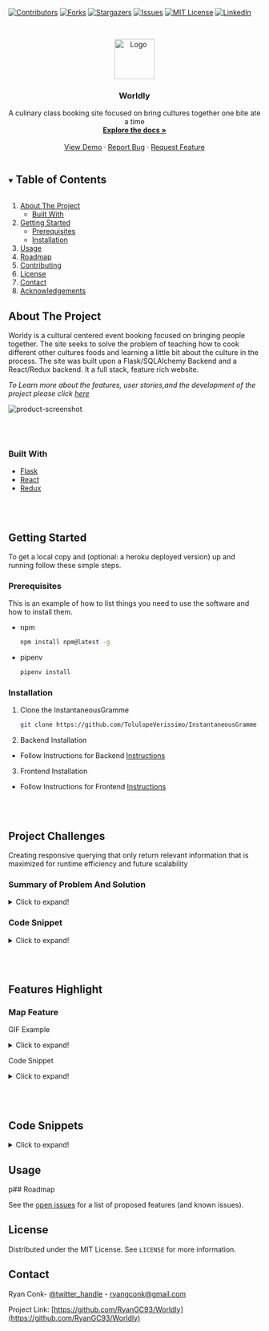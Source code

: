 <!--
*** Thanks for checking out the Best-README-Template. If you have a suggestion
*** that would make this better, please fork the repo and create a pull request
*** or simply open an issue with the tag "enhancement".
*** Thanks again! Now go create something AMAZING! :D
***
***
***
*** To avoid retyping too much info. Do a search and replace for the following:
*** RyanGC93, Worldly, twitter_handle, ryangconk@gmail.com, Worldly, Worldy is a booking site centered on bringing cultures together
-->



<!-- PROJECT SHIELDS -->
<!--
*** I'm using markdown "reference style" links for readability.
*** Reference links are enclosed in brackets [ ] instead of parentheses ( ).
*** See the bottom of this document for the declaration of the reference variables
*** for contributors-url, forks-url, etc. This is an optional, concise syntax you may use.
*** https://www.markdownguide.org/basic-syntax/#reference-style-links
-->
[![Contributors][contributors-shield]][contributors-url]
[![Forks][forks-shield]][forks-url]
[![Stargazers][stars-shield]][stars-url]
[![Issues][issues-shield]][issues-url]
[![MIT License][license-shield]][license-url]
[![LinkedIn][linkedin-shield]][linkedin-url]



<!-- PROJECT LOGO -->
<br />
<p align="center">
  <a href="https://github.com/RyanGC93/Worldly">
    <img src="https://i.imgur.com/UtH101e.png" alt="Logo" width="80" height="80">
  </a>

  <h3 align="center">Worldly</h3>

  <p align="center">
    A culinary class booking site focused on bring cultures together one bite ate a time
    <br />
    <a href="https://github.com/RyanGC93/Worldly"><strong>Explore the docs »</strong></a>
    <br />
    <br />
    <a href="https://github.com/RyanGC93/Worldly">View Demo</a>
    ·
    <a href="https://github.com/RyanGC93/Worldly/issues">Report Bug</a>
    ·
    <a href="https://github.com/RyanGC93/Worldly/issues">Request Feature</a>
  </p>
</p>



<!-- TABLE OF CONTENTS -->
<details open="open">
  <summary><h2 style="display: inline-block">Table of Contents</h2></summary>
  <ol>
    <li>
      <a href="#about-the-project">About The Project</a>
      <ul>
        <li><a href="#built-with">Built With</a></li>
      </ul>
    </li>
    <li>
      <a href="#getting-started">Getting Started</a>
      <ul>
        <li><a href="#prerequisites">Prerequisites</a></li>
        <li><a href="#installation">Installation</a></li>
      </ul>
    </li>
    <li><a href="#usage">Usage</a></li>
    <li><a href="#roadmap">Roadmap</a></li>
    <li><a href="#contributing">Contributing</a></li>
    <li><a href="#license">License</a></li>
    <li><a href="#contact">Contact</a></li>
    <li><a href="#acknowledgements">Acknowledgements</a></li>
  </ol>
</details>




<!-- ABOUT THE PROJECT -->
## About The Project

Worldy is a cultural centered event booking focused on bringing people together. The site seeks to solve the problem of teaching how to cook different other cultures foods and learning a little bit about the culture in the process. The site was built upon a Flask/SQLAlchemy Backend and a React/Redux backend. It a full stack, feature rich website.

*To Learn more about the features, user stories,and the development of the project please click [here](https://github.com/RyanGC93/Worldly/wiki)*

![product-screenshot](https://i.imgur.com/ZVn9TqI.png)



<br></br>
### Built With

* [Flask](https://flask.palletsprojects.com/)
* [React](https://reactjs.org/)
* [Redux](https://redux.js.org/)


<br></br>
<!-- GETTING STARTED -->
## Getting Started

To get a local copy and (optional: a heroku deployed version) up and running follow these simple steps.

### Prerequisites

This is an example of how to list things you need to use the software and how to install them.
* npm
  ```sh
  npm install npm@latest -g
  ```
* pipenv
  ```sh
  pipenv install
  ```
### Installation

1. Clone the InstantaneousGramme
   ```sh
   git clone https://github.com/TolulopeVerissimo/InstantaneousGramme
   ```

2. Backend Installation
- Follow Instructions for Backend [Instructions]()

3. Frontend Installation
- Follow Instructions for Frontend [Instructions]()


<br></br>
## Project Challenges
Creating responsive querying that only return relevant information that is maximized for runtime efficiency and future scalability


### Summary of Problem And Solution

<details>
  <summary>Click to expand!</summary>
 
- **The Challenge**
  - A challenge in this project was to design the database and querying upon it  so that only necessary data was being pulled from the database as needed. This meant making sure the data only contained the relevent data fields and the amount. Although not necesarry I found this to make an important feature so that the app would maximize runtime efficiency, make sure that we are not exposing any extra data, and was very capabilitble with scalibility and proposed future features. 
- **The Solution**
   - The solution that implemented was to make an initial query to the database that returned an array of the primary keys to the information required given that it met certain conditions. Then addtional custom queries were made using the keys selecting certain columns across many tables. This allowed for a well designed responses object that was responsive on initial query.   
</details>

### Code Snippet
<details>
  <summary>Click to expand!</summary>
 
- **The Challenge**
  - A challenge in this project was to design the database and querying upon it  so that only necessary data was being pulled from the database as needed. This meant making sure the data only contained the relevent data fields and the amount. Although not necesarry I found this to make an important feature so that the app would maximize runtime efficiency, make sure that we are not exposing any extra data, and was very capabilitble with scalibility and proposed future features. 
- **The Solution**
   - The solution that implemented was to make an initial query to the database that returned an array of the primary keys to the information required given that it met certain conditions. Then addtional custom queries were made using the keys selecting certain columns across many tables. This allowed for a well designed responses object that was responsive on initial query.   
</details>

<br></br>
## Features Highlight

### Map Feature
GIF Example
<details>
  <summary>Click to expand!</summary>
  ## Heading
  1. A numbered
  2. list
     * With some
     * Sub bullets
</details>

Code Snippet
<details>
  <summary>Click to expand!</summary>
  ## Heading
  1. A numbered
  2. list
     * With some
     * Sub bullets
</details>

<br></br>
## Code Snippets
<details>
  <summary>Click to expand!</summary>
  
  ## Heading
  1. A numbered
  2. list
     * With some
     * Sub bullets
</details>


<!-- USAGE EXAMPLES -->
## Usage


<!-- ROADMAP -->
p## Roadmap

See the [open issues](https://github.com/RyanGC93/Worldly/issues) for a list of proposed features (and known issues).



<!-- CONTRIBUTING -->
<!-- LICENSE -->
## License

Distributed under the MIT License. See `LICENSE` for more information.



<!-- CONTACT -->
## Contact

Ryan Conk- [@twitter_handle](https://twitter.com/twitter_handle) - ryangconk@gmail.com

Project Link: [https://github.com/RyanGC93/Worldly](https://github.com/RyanGC93/Worldly)



<!-- ACKNOWLEDGEMENTS -->




<!-- MARKDOWN LINKS & IMAGES -->
<!-- https://www.markdownguide.org/basic-syntax/#reference-style-links -->
[contributors-shield]: https://img.shields.io/github/contributors/RyanGC93/Worldy.svg?style=for-the-badge
[contributors-url]: https://github.com/RyanGC93/Worldly/graphs/contributors
[forks-shield]: https://img.shields.io/github/forks/RyanGC93/Worldy.svg?style=for-the-badge
[forks-url]: https://github.com/RyanGC93/worldly/network/members
[stars-shield]: https://img.shields.io/github/stars/RyanGC93/worldly.svg?style=for-the-badge
[stars-url]: https://github.com/RyanGC93/repo/stargazers
[issues-shield]: https://img.shields.io/github/issues/RyanGC93/worldy.svg?style=for-the-badge
[issues-url]: https://github.com/RyanGC93/repo/issues
[license-shield]: https://img.shields.io/github/license/RyanGC93/repo.svg?style=for-the-badge
[license-url]: https://github.com/RyanGC93/worldly/blob/master/LICENSE.txt
[linkedin-shield]: https://img.shields.io/badge/-LinkedIn-black.svg?style=for-the-badge&logo=linkedin&colorB=555
[linkedin-url]: https://linkedin.com/in/RyanGC93
